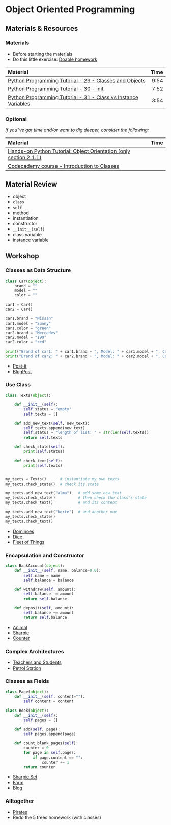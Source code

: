 # Object Oriented Programming

## Materials & Resources

### Materials
- Before starting the materials
- Do this little exercise: [Doable homework](homework.md)

| Material | Time |
|:---------|-----:|
| [Python Programming Tutorial - 29 - Classes and Objects](https://www.youtube.com/watch?v=POQIIKb1BZA) | 9:54 |
| [Python Programming Tutorial - 30 - init](https://www.youtube.com/watch?v=G8kS24CtfoI) | 7:52 |
| [Python Programming Tutorial - 31 - Class vs Instance Variables](https://www.youtube.com/watch?v=qSDiHI1kP98) | 3:54 |

### Optional
*If you"ve got time and/or want to dig deeper, consider the following:*

| Material | Time |
|:---------|-----:|
| [Hands-on Python Tutorial: Object Orientation (only section 2.1.1)](http://anh.cs.luc.edu/python/hands-on/3.1/handsonHtml/strings3.html#object-orientation) | |
| [Codecademy course - Introduction to Classes](https://www.codecademy.com/courses/python-intermediate-en-WL8e4/0/1) | |

## Material Review

 - object
 - `class`
 - `self`
 - method
 - instantiation
 - constructor
 - `__init__(self)`
 - class variable
 - instance variable

## Workshop

### Classes as Data Structure

```python
class Car(object):
    brand = ""
    model = ""
    color = ""

car1 = Car()
car2 = Car()

car1.brand = "Nissan"
car1.model = "Sunny"
car1.color = "green"
car2.brand = "Mercedes"
car2.model = "190"
car2.color = "red"

print("Brand of car1: " + car1.brand + ", Model: " + car1.model + ", Color: " + car1.color)
print("Brand of car2: " + car2.brand + ", Model: " + car2.model + ", Color: " + car2.color)
```
- [Post-it](post-it/python.md)
- [BlogPost](blog-post/python.md)

### Use Class

```python
class Texts(object):

    def __init__(self):
        self.status = "empty"
        self.texts = []

    def add_new_text(self, new_text):
        self.texts.append(new_text)
        self.status = "length of list: " + str(len(self.texts))
        return self.texts

    def check_state(self):
        print(self.status)

    def check_text(self):
        print(self.texts)


my_texts = Texts()      # instantiate my own texts
my_texts.check_state()  # check its state

my_texts.add_new_text("alma")   # add some new text
my_texts.check_state()          # then check the class"s state
my_texts.check_text()           # and its content

my_texts.add_new_text("korte")  # and another one
my_texts.check_state()
my_texts.check_text()
```

- [Dominoes](dominoes/python)
- [Dice](dice/python)
- [Fleet of Things](fleet-of-things/python)

### Encapsulation and Constructor

```python
class BankAccount(object):
    def __init__(self, name, balance=0.0):
        self.name = name
        self.balance = balance

    def withdraw(self, amount):
        self.balance -= amount
        return self.balance

    def deposit(self, amount):
        self.balance += amount
        return self.balance
```

- [Animal](animal)
- [Sharpie](sharpie/python.md)
- [Counter](counter/python)

### Complex Architectures

- [Teachers and Students](teachers-and-students)
- [Petrol Station](petrol-station/python.md)

### Classes as Fields

```python
class Page(object):
    def __init__(self, content=""):
        self.content = content

class Book(object):
    def __init__(self):
        self.pages = []

    def add(self, page):
        self.pages.append(page)

    def count_blank_pages(self):
        counter = 0
        for page in self.pages:
            if page.content == "":
                counter += 1
        return counter
```

- [Sharpie Set](sharpie-set/python.md)
- [Farm](farm)
- [Blog](blog)

### Alltogether

- [Pirates](pirates/python.md)
- Redo the 5 trees homework (with classes)
